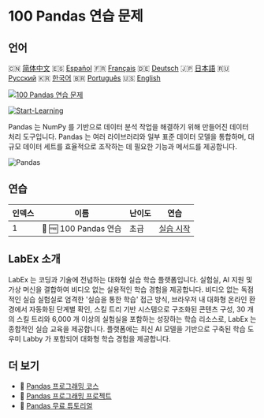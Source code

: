 # 100 Pandas 연습 문제

## 언어

🇨🇳 [简体中文](README_zh.md) 🇪🇸 [Español](README_es.md) 🇫🇷 [Français](README_fr.md) 🇩🇪 [Deutsch](README_de.md) 🇯🇵 [日本語](README_ja.md) 🇷🇺 [Русский](README_ru.md) 🇰🇷 [한국어](README_ko.md) 🇧🇷 [Português](README_pt.md) 🇺🇸 [English](README.md) 

[![100 Pandas 연습 문제](https://cover-creator.labex.io/100-pandas-exercises.png?lang=ko)](https://labex.io/ko/courses/100-pandas-exercises)

[![Start-Learning](https://img.shields.io/badge/Start-Learning-whitesmoke?style=for-the-badge)](https://labex.io/ko/courses/100-pandas-exercises)

Pandas 는 NumPy 를 기반으로 데이터 분석 작업을 해결하기 위해 만들어진 데이터 처리 도구입니다. Pandas 는 여러 라이브러리와 일부 표준 데이터 모델을 통합하며, 대규모 데이터 세트를 효율적으로 조작하는 데 필요한 기능과 메서드를 제공합니다.

![Pandas](https://img.shields.io/badge/Pandas-whitesmoke?style=for-the-badge&logo=pandas)


## 연습

|   인덱스 | 이름                  | 난이도   | 연습                                                                                        |
|----------|-----------------------|----------|---------------------------------------------------------------------------------------------|
|        1 | 📖 🆓 100 Pandas 연습 | 초급     | <a target='_blank' href='https://labex.io/ko/labs/100-pandas-exercises-20747'>실습 시작</a> |

## LabEx 소개

LabEx 는 코딩과 기술에 전념하는 대화형 실습 학습 플랫폼입니다. 실험실, AI 지원 및 가상 머신을 결합하여 비디오 없는 실용적인 학습 경험을 제공합니다. 비디오 없는 독점적인 실습 실험실로 엄격한 '실습을 통한 학습' 접근 방식, 브라우저 내 대화형 온라인 환경에서 자동화된 단계별 확인, 스킬 트리 기반 시스템으로 구조화된 콘텐츠 구성, 30 개의 스킬 트리와 6,000 개 이상의 실험실을 포함하는 성장하는 학습 리소스로, LabEx 는 종합적인 실습 교육을 제공합니다. 플랫폼에는 최신 AI 모델을 기반으로 구축된 학습 도우미 Labby 가 포함되어 대화형 학습 경험을 제공합니다.

## 더 보기

- 🔗 [Pandas 프로그래밍 코스](https://github.com/labex-labs/awesome-programming-courses)
- 🔗 [Pandas 프로그래밍 프로젝트](https://github.com/labex-labs/awesome-programming-projects)
- 🔗 [Pandas 무료 튜토리얼](https://github.com/labex-labs/pandas-free-tutorials)

